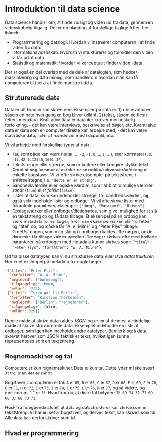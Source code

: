 # Introduktion til data science

Data science handler om, at finde indsigt og viden ud fra data, gennem en videnskabelig tilgang.
Det er en blanding af forskellige faglige felter, her iblandt:

- Programmering og datalogi: Hvordan vi instruerer computeren i at finde viden fra data.
- Informationsvidenskab: Hvordan vi strukturerer og formidler den viden vi får ud af data.
- Statistik og matematik: Hvordan vi konceptuelt finder viden i data.

Der er også en del overlap med de dele af datalogien, som hedder maskinlæring og data mining, som handler om hvordan man kan få computeren til (selv) at finde mønstre i data.


## Struturerede data

Data er alt hvad vi kan skrive ned.
Eksempler på data er: 1) observationer, såsom en note hver gang en bog bliver udlånt, 2) tekst, såsom de fleste felter i metadata.
Kvalitative data er data der kræver menneskelig fortolkning, - det kan være interviews, beskrivelse af bøger, etc.
Kvantitaive data er data som en computer direkte kan arbejde med, - det kan være statistiske data, lister af hændelser med tidspunkt, etc.

Vi vil arbejde med forskellige _typer_ af data:

- Tal, som både kan være heltal (... `-2`, `-1`, `0`, `1`, `2`, ...), eller kommatal (i.e. `-17.42`, `0.12345`, `1001.37`).
- Tekststrenge eller strenge, som er kortere eller længere stykke tekst. Ordet streng kommer af at tekst er en række/sekvens/tråd/streng af enkelte bogstaver. Vi vil ofte skrive eksempler på tekststreng i anførselstegne, i.e. `"dette er en streng"`.
- Sandhedsværdier eller logiske værdier, som har blot to mulige værdier: _sandt_ (`true`) eller _falskt_ (`false`).
- Lister af data, som kan indeholder strenge, tal, sandhedsværdier, og også selv indeholde lister og ordbøger. Vi vil ofte skrive lister med firkantede paranteser, eksempel: `["Høeg", "Murakami", "Blixen"]`.
- Opslagsværker eller ordbøger/dictionaries, som giver mulighed for at slå en tekststreng op og få data tilbage. Et eksempel på en ordbog kan være metadata for en bøger, hvor man eksempelvis kan slå "forfatter" og "titel" op, og måske får "A. A. Milne" og "Peter Plys" tilbage. Ordet/strengen, som man slår op i ordbogen kaldes ofte nøglen, og de data man får tilbage kaldes værdien. Ordbøger skrives ofte med krøllede paranteser, så ordbogen med metadata kunne skrives som: `{"titel": "Peter Plys", "forfatter": "A. A. Milne"}`.

Ud fra disse datatyper, kan vi nu strukturere data, eller lave _datastrukturer_. Her er et eksempel på metadata for nogle bøger:

```json
[{"titel": "Peter Plys",
  "forfatter": "A. A. Milne",
  "nøgleord": ["børnebog"],
  "tilgængelige": true,
  "udlån": 4312},
 {"titel": "Turen går til Berlin",
  "forfatter": "Kirstine Therkelsen",
  "nøgleord": ["Berlin", "rejsefører"],
  "tilgængelige": false,
  "udlån": 329}]
```

Denne måde at skrive data kaldes _JSON_, og er en af de mest almindelige måde at skrive strukturerede data. Eksemplet indeholder en liste af ordbøger, som igen kan indeholde andre datatyper. Bemærk også data, skrevet herover som JSON, faktisk er tekst, hvilket igen kunne repræsenteres som en tekststreng.

## Regnemaskiner og tal

Computere er kun regnemaskiner. Data er kun tal. Dette lyder måske svært at tro, men det er sandt. 

Bogstaver i computeren er tal: `A` er `65`, `B` er `66`, `C` er `67`, `D` er `68`, `E` er `69`, `F` er `70`, `G` er `71`, `H` er `72`, `I` er `73`, `J` er `74`, `K` er `75`, `L` er `76`, `M` er `77`, 
og så videre, og mellemrum, " " er `32`. Hvad tror du, at disse tal betyder: `72 69 74 32 77 69 68 32 68 73 71`. 

Husk fra foregående afsnit, at data og datastrukturer kan skrive som en tekststreng. Vi har nu set at bogstaver, og derved tekst, kan skrives som tal. Alle data kan derfor skrives som tal.

## Hvad er programmering

